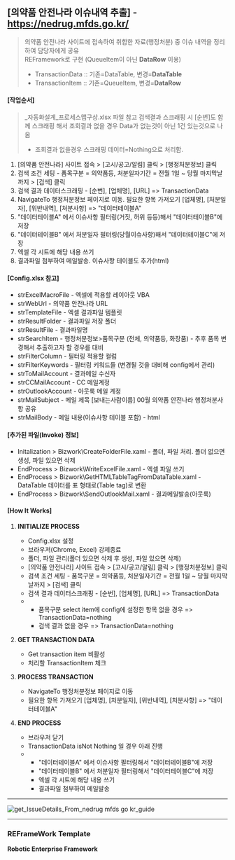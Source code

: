 ## [의약품 안전나라 이슈내역 추출] - https://nedrug.mfds.go.kr/  ##
> 의약품 안전나라 사이트에 접속하여 취합한 자료(행정처분) 중 이슈 내역을 정리하여 담당자에게 공유      
> REFramework로 구현 (QueueItem이 아닌 **DataRow** 이용)
>  - TransactionData :: 기존=DataTable, 변경=**DataTable**
>  - TransactionItem :: 기존=QueueItem, 변경=**DataRow**   


#### [작업순서] ####
> _자동화설계_프로세스맵구상.xlsx 파일 참고
> 검색결과 스크래핑 시 [순번]도 함께 스크래핑 해서 조회결과 없을 경우 Data가 없는것이 아닌 1건 있는것으로 나옴   
> - 조회결과 없을경우 스크래핑 데이터=Nothing으로 처리함.   
1. [의약품 안전나라] 사이트 접속 > [고시/공고/알림] 클릭 > [행정처분정보] 클릭   
2. 검색 조건 세팅 - 품목구분 = 의약품등, 처분일자기간 = 전월 1일 ~ 당월 마지막날까지 > [검색] 클릭   
3. 검색 결과 데이터스크래핑 - [순번], [업체명], [URL] => TransactionData   
4. NavigateTo 행정처분정보 페이지로 이동. 필요한 항목 가져오기 [업체명], [처분일자], [위반내역], [처분사항] => "데이터테이블A"   
5. "데이터테이블A" 에서 이슈사항 필터링(거짓, 허위 등등)해서 "데이터테이블B"에 저장
6. "데이터테이블B" 에서 처분일자 필터링(당월이슈사항)해서 "데이터테이블C"에 저장
7. 엑셀 각 시트에 해당 내용 쓰기
8. 결과파일 첨부하여 메일발송. 이슈사항 테이블도 추가(html)


#### [Config.xlsx 참고] ####
* strExcelMacroFile - 엑셀에 적용할 레이아웃 VBA
* strWebUrl - 의약품 안전나라 URL
* strTemplateFile - 엑셀 결과파일 템플릿
* strResultFolder - 결과파일 저장 폴더
* strResultFile - 결과파일명
* strSearchItem - 행정처분정보>품목구분 (전체, 의약품등, 화장품) - 추후 품목 변경해서 추출하고자 할 경우를 대비
* strFilterColumn - 필터링 적용할 컬럼
* strFilterKeywords - 필터링 키워드들 (변경될 것을 대비해 config에서 관리)
* strToMailAccount - 결과메일 수신자
* strCCMailAccount - CC 메일계정
* strOutlookAccount - 아웃룩 메일 계정
* strMailSubject - 메일 제목 [보내는사람이름] 00월 의약품 안전나라 행정처분사항 공유
* strMailBody - 메일 내용(이슈사항 테이블 포함) - html

  
#### [추가된 파일(Invoke) 정보] ####
* Initalization > Bizwork\CreateFolderFile.xaml - 폴더, 파일 처리. 폴더 없으면 생성, 파일 있으면 삭제
* EndProcess > Bizwork\WriteExcelFile.xaml - 엑셀 파일 쓰기
* EndProcess > Bizwork\GetHTMLTableTagFromDataTable.xaml - DataTable 데이터를 표 형태로(Table tag)로 변환
* EndProcess > Bizwork\SendOutlookMail.xaml - 결과메일발송(아웃룩)


#### [How It Works] ####

1. **INITIALIZE PROCESS**
   + Config.xlsx 설정
   + 브라우저(Chrome, Excel) 강제종료
   + 폴더, 파일 관리(폴더 있으면 삭제 후 생성, 파일 있으면 삭제)
   + [의약품 안전나라] 사이트 접속 > [고시/공고/알림] 클릭 > [행정처분정보] 클릭
   + 검색 조건 세팅 - 품목구분 = 의약품등, 처분일자기간 = 전월 1일 ~ 당월 마지막날까지 > [검색] 클릭
   + 검색 결과 데이터스크래핑 - [순번], [업체명], [URL] => TransactionData
   +  - 품목구분 select item에 config에 설정한 항목 없을 경우 => TransactionData=nothing
      - 검색 결과 없을 경우 => TransactionData=nothing

2. **GET TRANSACTION DATA**
   + Get transaction item 비활성
   + 처리할 TransactionItem 체크

4. **PROCESS TRANSACTION**
   + NavigateTo 행정처분정보 페이지로 이동
   + 필요한 항목 가져오기 [업체명], [처분일자], [위반내역], [처분사항] => "데이터테이블A"

4. **END PROCESS**
   + 브라우저 닫기
   + TransactionData isNot Nothing 일 경우 아래 진행
   +  - "데이터테이블A" 에서 이슈사항 필터링해서 "데이터테이블B"에 저장
      - "데이터테이블B" 에서 처분일자 필터링해서 "데이터테이블C"에 저장
      - 엑셀 각 시트에 해당 내용 쓰기
      - 결과파일 첨부하여 메일발송

* * *
![get_IssueDetails_From_nedrug mfds go kr_guide](https://github.com/pnmGithub/get_IssueDetails_From_nedrug.mfds.go.kr.RPA-uipath/assets/149296871/c7f24481-3431-40ad-9567-477f1d5f5eda)

* * *

### REFrameWork Template ###
**Robotic Enterprise Framework**

